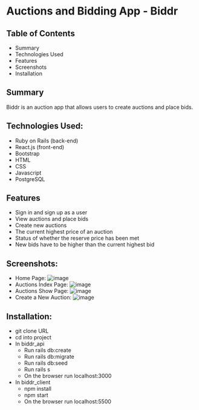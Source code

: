 # Auctions and Bidding App - Biddr

## Table of Contents
- Summary
- Technologies Used
- Features
- Screenshots
- Installation

## Summary
Biddr is an auction app that allows users to create auctions and place bids.

## Technologies Used:

- Ruby on Rails (back-end)
- React.js (front-end)
- Bootstrap
- HTML
- CSS
- Javascript
- PostgreSQL

## Features

- Sign in and sign up as a user
- View auctions and place bids
- Create new auctions
- The current highest price of an auction
- Status of whether the reserve price has been met
- New bids have to be higher than the current highest bid

## Screenshots:

- Home Page:
![image](https://user-images.githubusercontent.com/71687298/191143883-075b08b0-6837-4e37-9ad3-aee3e1cd08ce.png)
- Auctions Index Page:
![image](https://user-images.githubusercontent.com/71687298/191143905-6933815b-5bde-47e6-aa7c-e8e2803ad963.png)
- Auctions Show Page:
![image](https://user-images.githubusercontent.com/71687298/191143922-ab6bec34-4d4d-40ce-8c17-cbcbb17e184c.png)
- Create a New Auction:
![image](https://user-images.githubusercontent.com/71687298/191144069-92aeaa67-da4d-4da0-b43f-0ec5e9dcd1ef.png)

## Installation:

- git clone URL
- cd into project
- In biddr_api
    - Run rails db:create
    - Run rails db:migrate
    - Run rails db:seed
    - Run rails s
    - On the browser run localhost:3000
- In biddr_client
    - npm install
    - npm start
    - On the browser run localhost:5500
